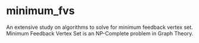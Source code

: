 # minimum_fvs
An extensive study on algorithms to solve for minimum feedback vertex set. Minimum Feedback Vertex Set is an NP-Complete problem in Graph Theory.

